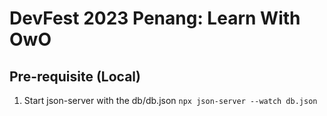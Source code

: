 # DevFest 2023 Penang: Learn With OwO

## Pre-requisite (Local)

1. Start json-server with the db/db.json
   `npx json-server --watch db.json`
